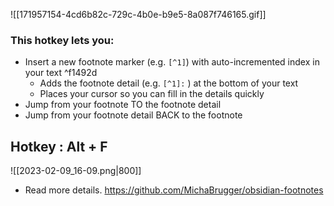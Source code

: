 ![[171957154-4cd6b82c-729c-4b0e-b9e5-8a087f746165.gif]]

### This hotkey lets you:

-   Insert a new footnote marker (e.g. `[^1]`) with auto-incremented index in your text ^f1492d
    -   Adds the footnote detail (e.g. `[^1]:` ) at the bottom of your text
    -   Places your cursor so you can fill in the details quickly
-   Jump from your footnote TO the footnote detail
-   Jump from your footnote detail BACK to the footnote

## Hotkey :  **Alt + F**

![[2023-02-09_16-09.png|800]]

- Read more details. 
https://github.com/MichaBrugger/obsidian-footnotes

